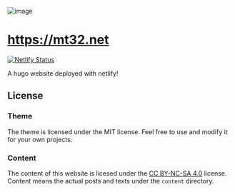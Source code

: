 ![image](https://user-images.githubusercontent.com/39274150/111981613-30d1ff00-8b08-11eb-8767-b89f2e0970be.png)
#
# https://mt32.net


[![Netlify Status](https://api.netlify.com/api/v1/badges/4e30a997-7aa8-4fa2-8856-93e9b9a5ee39/deploy-status)](https://app.netlify.com/sites/mtorials-test/deploys)

A hugo website deployed with netlify!

## License

### Theme

The theme is licensed under the MIT license. Feel free to use and modify it for your own projects.

### Content

The content of this website is licesed under the [CC BY-NC-SA 4.0](https://creativecommons.org/licenses/by-nc-sa/4.0/) license.
Content means the actual posts and texts under the `content` directory.

